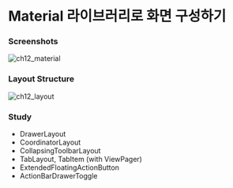 # Material 라이브러리로 화면 구성하기

### Screenshots
![ch12_material](https://user-images.githubusercontent.com/86085387/149470972-5adbeeb5-cc17-4b64-8d63-471729d49b84.gif)


### Layout Structure
![ch12_layout](https://user-images.githubusercontent.com/86085387/149470228-8ce4b6b5-d1dd-425e-8d3f-8152e912f1b7.jpg)

### Study
* DrawerLayout
* CoordinatorLayout
* CollapsingToolbarLayout
* TabLayout, TabItem (with ViewPager)
* ExtendedFloatingActionButton
* ActionBarDrawerToggle
